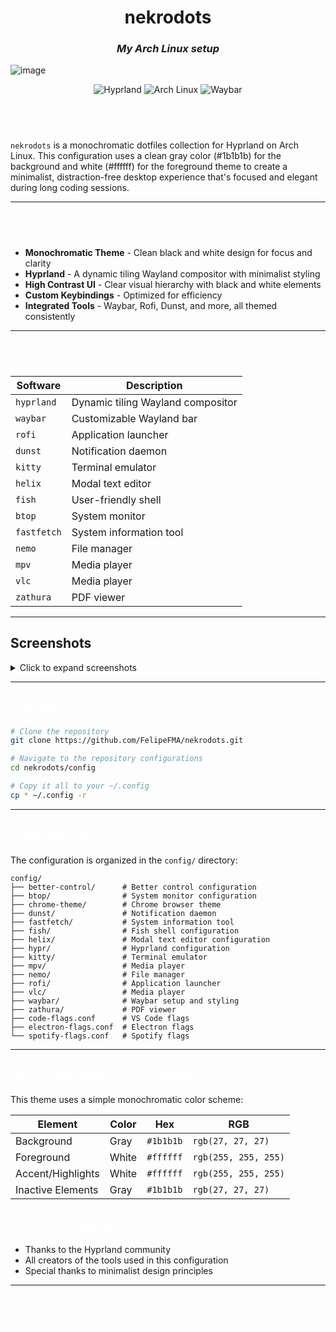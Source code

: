 <div align="center">

# nekrodots
### *My Arch Linux setup*

</div>

<p align="center">

![image](https://github.com/user-attachments/assets/c8b5e9ca-2a34-41d3-a8ac-95ec02044ec7)

</p>

<div align="center">

  ![Hyprland](https://img.shields.io/badge/Hyprland-1b1b1b?style=for-the-badge&logo=hyprland&logoColor=ffffff)
  ![Arch Linux](https://img.shields.io/badge/Arch_Linux-1b1b1b?style=for-the-badge&logo=arch-linux&logoColor=ffffff)
  ![Waybar](https://img.shields.io/badge/Waybar-1b1b1b?style=for-the-badge&logoColor=ffffff)

</div>

## <span style="color:#ffffff">Overview</span>

`nekrodots` is a monochromatic dotfiles collection for Hyprland on Arch Linux. This configuration uses a clean gray color (#1b1b1b) for the background and white (#ffffff) for the foreground theme to create a minimalist, distraction-free desktop experience that's focused and elegant during long coding sessions.

---

## <span style="color:#ffffff">Features</span>

- **Monochromatic Theme** - Clean black and white design for focus and clarity
- **Hyprland** - A dynamic tiling Wayland compositor with minimalist styling
- **High Contrast UI** - Clear visual hierarchy with black and white elements
- **Custom Keybindings** - Optimized for efficiency
- **Integrated Tools** - Waybar, Rofi, Dunst, and more, all themed consistently

---

## <span style="color:#ffffff">Components</span>

| Software | Description |
|----------|-------------|
| `hyprland` | Dynamic tiling Wayland compositor |
| `waybar` | Customizable Wayland bar |
| `rofi` | Application launcher |
| `dunst` | Notification daemon |
| `kitty` | Terminal emulator |
| `helix` | Modal text editor |
| `fish` | User-friendly shell |
| `btop` | System monitor |
| `fastfetch` | System information tool |
| `nemo` | File manager |
| `mpv` | Media player |
| `vlc` | Media player |
| `zathura` | PDF viewer |

---

## Screenshots

<details>
<summary>Click to expand screenshots</summary>
<br>

### Desktop
![desktop](https://github.com/user-attachments/assets/c054fd41-887c-483d-9621-6547f99e20f5)


### Terminal
![terminal](https://github.com/user-attachments/assets/8cf73059-5a51-43a7-b1ee-054df3d4eed1)

</details>

---

## <span style="color:#ffffff">Installation</span>

```bash
# Clone the repository
git clone https://github.com/FelipeFMA/nekrodots.git

# Navigate to the repository configurations
cd nekrodots/config

# Copy it all to your ~/.config
cp * ~/.config -r
```

---

## <span style="color:#ffffff">Configuration</span>

The configuration is organized in the `config/` directory:

```
config/
├── better-control/      # Better control configuration
├── btop/                # System monitor configuration
├── chrome-theme/        # Chrome browser theme
├── dunst/               # Notification daemon
├── fastfetch/           # System information tool
├── fish/                # Fish shell configuration
├── helix/               # Modal text editor configuration
├── hypr/                # Hyprland configuration
├── kitty/               # Terminal emulator
├── mpv/                 # Media player
├── nemo/                # File manager
├── rofi/                # Application launcher
├── vlc/                 # Media player
├── waybar/              # Waybar setup and styling
├── zathura/             # PDF viewer
├── code-flags.conf      # VS Code flags
├── electron-flags.conf  # Electron flags
└── spotify-flags.conf   # Spotify flags
```


---

## <span style="color:#ffffff">Monochromatic Color Palette</span>

This theme uses a simple monochromatic color scheme:

| Element | Color | Hex | RGB |
|---------|-------|-----|-----|
| Background | Gray | `#1b1b1b` | `rgb(27, 27, 27)` |
| Foreground | White | `#ffffff` | `rgb(255, 255, 255)` |
| Accent/Highlights | White | `#ffffff` | `rgb(255, 255, 255)` |
| Inactive Elements | Gray | `#1b1b1b` | `rgb(27, 27, 27)` |


## <span style="color:#ffffff">Acknowledgments</span>

- Thanks to the Hyprland community
- All creators of the tools used in this configuration
- Special thanks to minimalist design principles

---

<div align="center">

  <p style="color:#ffffff">Created by Felipe Avelar</p>

</div>

<div align="center">
<p style="color:#ffffff">Minimalist design, powerful functionality</p>
</div>
